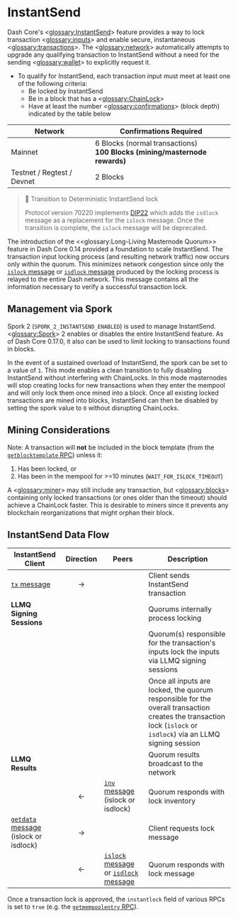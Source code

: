 # InstantSend

Dash Core's <<glossary:InstantSend>> feature provides a way to lock transaction <<glossary:inputs>> and enable secure, instantaneous <<glossary:transactions>>. The <<glossary:network>> automatically attempts to upgrade any qualifying transaction to InstantSend without a need for the sending <<glossary:wallet>> to explicitly request it.

* To qualify for InstantSend, each transaction input must meet at least one of the following criteria:
  * Be locked by InstantSend
  * Be in a block that has a <<glossary:ChainLock>>
  * Have at least the number <<glossary:confirmations>> (block depth) indicated by the table below

| **Network** | **Confirmations Required** |
| --- | --- |
| Mainnet | 6 Blocks (normal transactions)<br>**100 Blocks (mining/masternode rewards)** |
| Testnet / Regtest / Devnet | 2 Blocks |

> 📘 Transition to Deterministic InstantSend lock
>
> Protocol version 70220 implements [DIP22](https://github.com/dashpay/dips/blob/master/dip-0022.md) which adds the `isdlock` message as a replacement for the `islock` message. Once the transition is complete, the `islock` message will be deprecated.

The introduction of the <<glossary:Long-Living Masternode Quorum>> feature in Dash Core 0.14 provided a foundation to scale InstantSend. The transaction input locking process (and resulting network traffic) now occurs only within the quorum. This minimizes network congestion since only the [`islock` message](../ref/core-ref-p2p-network-instantsend-messages.md#islock) or [`isdlock` message](../ref/core-ref-p2p-network-instantsend-messages.md#isdlock) produced by the locking process is relayed to the entire Dash network. This message contains all the information necessary to verify a successful transaction lock.

## Management via Spork

Spork 2 (`SPORK_2_INSTANTSEND_ENABLED`) is used to manage InstantSend. <<glossary:Spork>> 2 enables or disables the entire InstantSend feature. As of Dash Core 0.17.0, it also can be used to limit locking to transactions found in blocks. 

In the event of a sustained overload of InstantSend, the spork can be set to a value of `1`. This mode enables a clean transition to fully disabling InstantSend without interfering with ChainLocks. In this mode masternodes will stop creating locks for new transactions when they enter the mempool and will only lock them once mined into a block. Once all existing locked transactions are mined into blocks, InstantSend can then be disabled by setting the spork value to `0` without disrupting ChainLocks.

## Mining Considerations

Note: A transaction will __not__ be included in the block template (from the [`getblocktemplate` RPC](../api-ref/core-api-ref-remote-procedure-calls-mining.md#getblocktemplate)) unless it:

 1. Has been locked, or 
 2. Has been in the mempool for >=10 minutes (`WAIT_FOR_ISLOCK_TIMEOUT`)

A <<glossary:miner>> may still include any transaction, but <<glossary:blocks>> containing only locked transactions (or ones older than the timeout) should achieve a ChainLock faster. This is desirable to miners since it prevents any blockchain reorganizations that might orphan their block.

## InstantSend Data Flow

| **InstantSend Client** | **Direction**  | **Peers**   | **Description** |
| --- | :---: | --- | --- |
| [`tx` message](../ref/core-ref-p2p-network-data-messages.md#tx)                | → |                         | Client sends InstantSend transaction
| **LLMQ Signing Sessions**   |   |                         | Quorums internally process locking |
|                             |   |                         | Quorum(s) responsible for the transaction's inputs lock the inputs via LLMQ signing sessions
|                             |   |                         | Once all inputs are locked, the quorum responsible for the overall transaction creates the transaction lock (`islock` or `isdlock`) via an LLMQ signing session
| **LLMQ Results**             |   |                         | Quorum results broadcast to the network |
|                             | ← | [`inv` message](../ref/core-ref-p2p-network-data-messages.md#inv) (islock or isdlock)  | Quorum responds with lock inventory
| [`getdata` message](../ref/core-ref-p2p-network-data-messages.md#getdata) (islock or isdlock)  | → |                         | Client requests lock message
|                             | ← | [`islock` message](../ref/core-ref-p2p-network-instantsend-messages.md#islock) or [`isdlock` message](../ref/core-ref-p2p-network-instantsend-messages.md#isdlock)        | Quorum responds with lock message

Once a transaction lock is approved, the `instantlock` field of various RPCs is set to `true` (e.g. the [`getmempoolentry` RPC](../api-ref/core-api-ref-remote-procedure-calls-blockchain.md#getmempoolentry)).
